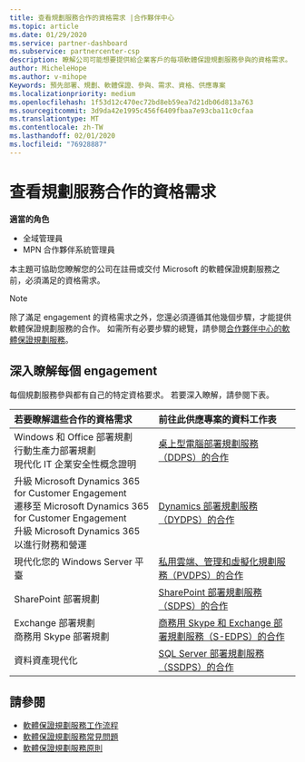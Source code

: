 ```yaml
---
title: 查看規劃服務合作的資格需求 |合作夥伴中心
ms.topic: article
ms.date: 01/29/2020
ms.service: partner-dashboard
ms.subservice: partnercenter-csp
description: 瞭解公司可能想要提供給企業客戶的每項軟體保證規劃服務參與的資格需求。
author: MicheleHope
ms.author: v-mihope
Keywords: 預先部署、規劃、軟體保證、參與、需求、資格、供應專案
ms.localizationpriority: medium
ms.openlocfilehash: 1f53d12c470ec72bd8eb59ea7d21db06d813a763
ms.sourcegitcommit: 3d9da42e1995c456f6409fbaa7e93cba11c0cfaa
ms.translationtype: MT
ms.contentlocale: zh-TW
ms.lasthandoff: 02/01/2020
ms.locfileid: "76928887"
---
```

# <a name="view-eligibility-requirements-for-planning-services-engagements"></a>查看規劃服務合作的資格需求

**適當的角色**

- 全域管理員
- MPN 合作夥伴系統管理員

本主題可協助您瞭解您的公司在註冊或交付 Microsoft 的軟體保證規劃服務之前，必須滿足的資格需求。

>[!NOTE]
> 除了滿足 engagement 的資格需求之外，您還必須遵循其他幾個步驟，才能提供軟體保證規劃服務的合作。 如需所有必要步驟的總覽，請參閱[合作夥伴中心的軟體保證規劃服務](software-assurance-dps.md)。

## <a name="learn-more-about-each-engagement"></a>深入瞭解每個 engagement

每個規劃服務參與都有自己的特定資格要求。 若要深入瞭解，請參閱下表。

|**若要瞭解這些合作的資格需求**   |**前往此供應專案的資料工作表**  |
|:------------------------------------|:------------------|
| Windows 和 Office 部署規劃<br> 行動生產力部署規劃<br> 現代化 IT 企業安全性概念證明</br>  | [桌上型電腦部署規劃服務（DDPS）的合作](https://go.microsoft.com/fwlink/?linkid=2116072) |
| 升級 Microsoft Dynamics 365 for Customer Engagement<br> 遷移至 Microsoft Dynamics 365 for Customer Engagement<br> 升級 Microsoft Dynamics 365 以進行財務和營運</br>  | [Dynamics 部署規劃服務（DYDPS）的合作](https://go.microsoft.com/fwlink/?linkid=2116073)  |
| 現代化您的 Windows Server 平臺 | [私用雲端、管理和虛擬化規劃服務（PVDPS）的合作](https://go.microsoft.com/fwlink/?linkid=2115982) |
| SharePoint 部署規劃   | [SharePoint 部署規劃服務（SDPS）的合作](https://go.microsoft.com/fwlink/?linkid=2116074)  |
| Exchange 部署規劃<br> 商務用 Skype 部署規劃</br>  | [商務用 Skype 和 Exchange 部署規劃服務（S-EDPS）的合作](https://go.microsoft.com/fwlink/?linkid=2116075)  |
| 資料資產現代化  | [SQL Server 部署規劃服務（SSDPS）的合作](https://go.microsoft.com/fwlink/?linkid=2116076)  |

## <a name="see-also"></a>請參閱

- [軟體保證規劃服務工作流程](https://go.microsoft.com/fwlink/?linkid=2115983)
- [軟體保證規劃服務常見問題](https://go.microsoft.com/fwlink/?linkid=2116077)
- [軟體保證規劃服務原則](https://go.microsoft.com/fwlink/?linkid=2115984)

